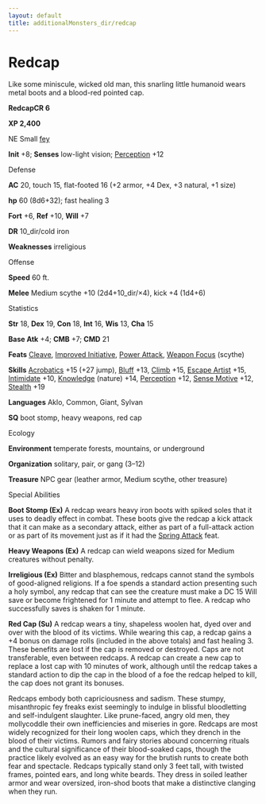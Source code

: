 ```yaml
---
layout: default
title: additionalMonsters_dir/redcap
---
```

# Redcap

Like some miniscule, wicked old man, this snarling little humanoid wears metal boots and a blood-red pointed cap.

**RedcapCR 6**

**XP 2,400**

NE Small [fey](../monsters_dir/creatureTypes#_fey)

**Init** +8; **Senses** low-light vision; [Perception](../additionalMonsters_dir/../skills_dir/perception#_perception) +12

Defense

**AC** 20, touch 15, flat-footed 16 (+2 armor, +4 Dex, +3 natural, +1 size)

**hp** 60 (8d6+32); fast healing 3

**Fort** +6, **Ref** +10, **Will** +7

**DR** 10_dir/cold iron

**Weaknesses** irreligious

Offense

**Speed** 60 ft.

**Melee** Medium scythe +10 (2d4+10_dir/×4), kick +4 (1d4+6)

Statistics

**Str** 18, **Dex** 19, **Con** 18, **Int** 16, **Wis** 13, **Cha** 15

**Base Atk** +4; **CMB** +7; **CMD** 21

**Feats** [Cleave](../additionalMonsters_dir/../feats#_cleave), [Improved Initiative](../additionalMonsters_dir/../feats#_improved-initiative), [Power Attack](../additionalMonsters_dir/../feats#_power-attack), [Weapon Focus](../additionalMonsters_dir/../feats#_weapon-focus) (scythe)

**Skills** [Acrobatics](../additionalMonsters_dir/../skills_dir/acrobatics#_acrobatics) +15 (+27 jump), [Bluff](../additionalMonsters_dir/../skills_dir/bluff#_bluff) +13, [Climb](../additionalMonsters_dir/../skills_dir/climb#_climb) +15, [Escape Artist](../additionalMonsters_dir/../skills_dir/escapeArtist#_escape-artist) +15, [Intimidate](../additionalMonsters_dir/../skills_dir/intimidate#_intimidate) +10, [Knowledge](../additionalMonsters_dir/../skills_dir/knowledge#_knowledge) (nature) +14, [Perception](../additionalMonsters_dir/../skills_dir/perception#_perception) +12, [Sense Motive](../additionalMonsters_dir/../skills_dir/senseMotive#_sense-motive) +12, [Stealth](../additionalMonsters_dir/../skills_dir/stealth#_stealth) +19

**Languages** Aklo, Common, Giant, Sylvan

**SQ** boot stomp, heavy weapons, red cap

Ecology

**Environment** temperate forests, mountains, or underground

**Organization** solitary, pair, or gang (3–12)

**Treasure** NPC gear (leather armor, Medium scythe, other treasure)

Special Abilities

**Boot Stomp (Ex)** A redcap wears heavy iron boots with spiked soles that it uses to deadly effect in combat. These boots give the redcap a kick attack that it can make as a secondary attack, either as part of a full-attack action or as part of its movement just as if it had the [Spring Attack](../additionalMonsters_dir/../feats#_spring-attack) feat.

**Heavy Weapons (Ex)** A redcap can wield weapons sized for Medium creatures without penalty.

**Irreligious (Ex)** Bitter and blasphemous, redcaps cannot stand the symbols of good-aligned religions. If a foe spends a standard action presenting such a holy symbol, any redcap that can see the creature must make a DC 15 Will save or become frightened for 1 minute and attempt to flee. A redcap who successfully saves is shaken for 1 minute.

**Red Cap (Su)** A redcap wears a tiny, shapeless woolen hat, dyed over and over with the blood of its victims. While wearing this cap, a redcap gains a +4 bonus on damage rolls (included in the above totals) and fast healing 3. These benefits are lost if the cap is removed or destroyed. Caps are not transferable, even between redcaps. A redcap can create a new cap to replace a lost cap with 10 minutes of work, although until the redcap takes a standard action to dip the cap in the blood of a foe the redcap helped to kill, the cap does not grant its bonuses.

Redcaps embody both capriciousness and sadism. These stumpy, misanthropic fey freaks exist seemingly to indulge in blissful bloodletting and self-indulgent slaughter. Like prune-faced, angry old men, they mollycoddle their own inefficiencies and miseries in gore. Redcaps are most widely recognized for their long woolen caps, which they drench in the blood of their victims. Rumors and fairy stories abound concerning rituals and the cultural significance of their blood-soaked caps, though the practice likely evolved as an easy way for the brutish runts to create both fear and spectacle. Redcaps typically stand only 3 feet tall, with twisted frames, pointed ears, and long white beards. They dress in soiled leather armor and wear oversized, iron-shod boots that make a distinctive clanging when they run.

